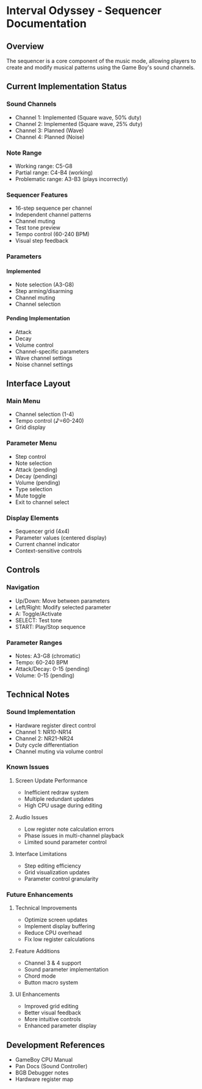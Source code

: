 # Interval Odyssey - Sequencer Documentation

## Overview
The sequencer is a core component of the music mode, allowing players to create and modify musical patterns using the Game Boy's sound channels.

## Current Implementation Status

### Sound Channels
- Channel 1: Implemented (Square wave, 50% duty)
- Channel 2: Implemented (Square wave, 25% duty)
- Channel 3: Planned (Wave)
- Channel 4: Planned (Noise)

### Note Range
- Working range: C5-G8
- Partial range: C4-B4 (working)
- Problematic range: A3-B3 (plays incorrectly)

### Sequencer Features
- 16-step sequence per channel
- Independent channel patterns
- Channel muting
- Test tone preview
- Tempo control (60-240 BPM)
- Visual step feedback

### Parameters
#### Implemented
- Note selection (A3-G8)
- Step arming/disarming
- Channel muting
- Channel selection

#### Pending Implementation
- Attack
- Decay
- Volume control
- Channel-specific parameters
- Wave channel settings
- Noise channel settings

## Interface Layout

### Main Menu
- Channel selection (1-4)
- Tempo control (♪=60-240)
- Grid display

### Parameter Menu
- Step control
- Note selection
- Attack (pending)
- Decay (pending)
- Volume (pending)
- Type selection
- Mute toggle
- Exit to channel select

### Display Elements
- Sequencer grid (4x4)
- Parameter values (centered display)
- Current channel indicator
- Context-sensitive controls

## Controls

### Navigation
- Up/Down: Move between parameters
- Left/Right: Modify selected parameter
- A: Toggle/Activate
- SELECT: Test tone
- START: Play/Stop sequence

### Parameter Ranges
- Notes: A3-G8 (chromatic)
- Tempo: 60-240 BPM
- Attack/Decay: 0-15 (pending)
- Volume: 0-15 (pending)

## Technical Notes

### Sound Implementation
- Hardware register direct control
- Channel 1: NR10-NR14
- Channel 2: NR21-NR24
- Duty cycle differentiation
- Channel muting via volume control

### Known Issues
1. Screen Update Performance
   - Inefficient redraw system
   - Multiple redundant updates
   - High CPU usage during editing

2. Audio Issues
   - Low register note calculation errors
   - Phase issues in multi-channel playback
   - Limited sound parameter control

3. Interface Limitations
   - Step editing efficiency
   - Grid visualization updates
   - Parameter control granularity

### Future Enhancements
1. Technical Improvements
   - Optimize screen updates
   - Implement display buffering
   - Reduce CPU overhead
   - Fix low register calculations

2. Feature Additions
   - Channel 3 & 4 support
   - Sound parameter implementation
   - Chord mode
   - Button macro system

3. UI Enhancements
   - Improved grid editing
   - Better visual feedback
   - More intuitive controls
   - Enhanced parameter display

## Development References
- GameBoy CPU Manual
- Pan Docs (Sound Controller)
- BGB Debugger notes
- Hardware register map